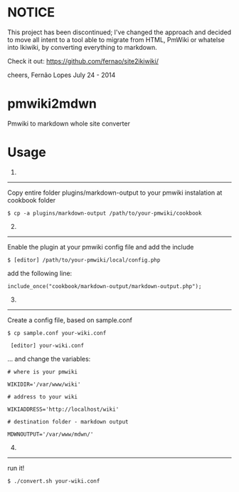 NOTICE
======

This project has been discontinued; I've changed the approach and decided to move all intent to a tool able to migrate from HTML, PmWiki or whatelse into Ikiwiki, by converting everything to markdown.

Check it out:
https://github.com/fernao/site2ikiwiki/

cheers,
Fernão Lopes
July 24 - 2014



pmwiki2mdwn
=======

Pmwiki to markdown whole site converter


Usage
=======

1)
------

 Copy entire folder plugins/markdown-output to your pmwiki instalation at cookbook folder

`$ cp -a plugins/markdown-output /path/to/your-pmwiki/cookbook`
 
2)
------

 Enable the plugin at your pmwiki config file and add the include

`$ [editor] /path/to/your-pmwiki/local/config.php`
 
 add the following line:

`include_once("cookbook/markdown-output/markdown-output.php");`

3)
------

Create a config file, based on sample.conf

 `$ cp sample.conf your-wiki.conf`

 ` [editor] your-wiki.conf`

... and change the variables:

 `# where is your pmwiki`

 `WIKIDIR='/var/www/wiki'`

 `# address to your wiki`

 `WIKIADDRESS='http://localhost/wiki'`

 `# destination folder - markdown output`

 `MDWNOUTPUT='/var/www/mdwn/'`
 
4)
------
 run it!

`$ ./convert.sh your-wiki.conf`

